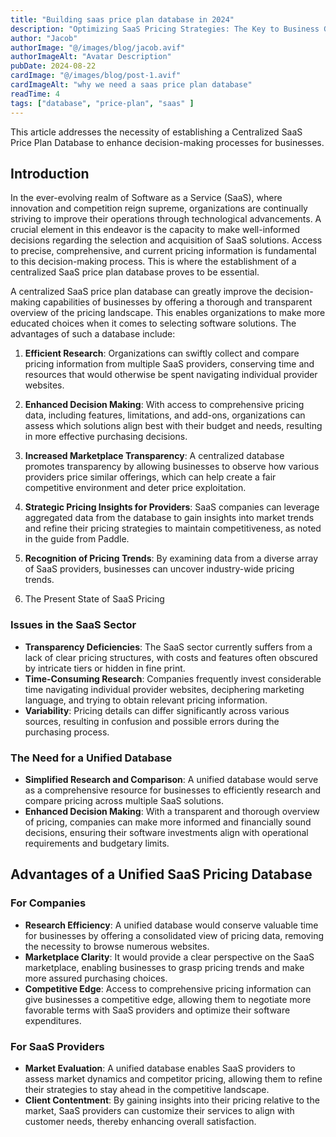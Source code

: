 ```yaml
---
title: "Building saas price plan database in 2024"
description: "Optimizing SaaS Pricing Strategies: The Key to Business Growth and Customer Satisfaction."
author: "Jacob"
authorImage: "@/images/blog/jacob.avif"
authorImageAlt: "Avatar Description"
pubDate: 2024-08-22
cardImage: "@/images/blog/post-1.avif"
cardImageAlt: "why we need a saas price plan database"
readTime: 4
tags: ["database", "price-plan", "saas" ]
---
```


This article addresses the necessity of establishing a Centralized SaaS Price Plan Database to enhance decision-making processes for businesses.

## Introduction

In the ever-evolving realm of Software as a Service (SaaS), where innovation and competition reign supreme, organizations are continually striving to improve their operations through technological advancements. A crucial element in this endeavor is the capacity to make well-informed decisions regarding the selection and acquisition of SaaS solutions. Access to precise, comprehensive, and current pricing information is fundamental to this decision-making process. This is where the establishment of a centralized SaaS price plan database proves to be essential.

A centralized SaaS price plan database can greatly improve the decision-making capabilities of businesses by offering a thorough and transparent overview of the pricing landscape. This enables organizations to make more educated choices when it comes to selecting software solutions. The advantages of such a database include:

1. **Efficient Research**: Organizations can swiftly collect and compare pricing information from multiple SaaS providers, conserving time and resources that would otherwise be spent navigating individual provider websites.

2. **Enhanced Decision Making**: With access to comprehensive pricing data, including features, limitations, and add-ons, organizations can assess which solutions align best with their budget and needs, resulting in more effective purchasing decisions.

3. **Increased Marketplace Transparency**: A centralized database promotes transparency by allowing businesses to observe how various providers price similar offerings, which can help create a fair competitive environment and deter price exploitation.

4. **Strategic Pricing Insights for Providers**: SaaS companies can leverage aggregated data from the database to gain insights into market trends and refine their pricing strategies to maintain competitiveness, as noted in the guide from Paddle.

5. **Recognition of Pricing Trends**: By examining data from a diverse array of SaaS providers, businesses can uncover industry-wide pricing trends.

1. The Present State of SaaS Pricing

### Issues in the SaaS Sector

- **Transparency Deficiencies**: The SaaS sector currently suffers from a lack of clear pricing structures, with costs and features often obscured by intricate tiers or hidden in fine print.
- **Time-Consuming Research**: Companies frequently invest considerable time navigating individual provider websites, deciphering marketing language, and trying to obtain relevant pricing information.
- **Variability**: Pricing details can differ significantly across various sources, resulting in confusion and possible errors during the purchasing process.

### The Need for a Unified Database

- **Simplified Research and Comparison**: A unified database would serve as a comprehensive resource for businesses to efficiently research and compare pricing across multiple SaaS solutions.
- **Enhanced Decision Making**: With a transparent and thorough overview of pricing, companies can make more informed and financially sound decisions, ensuring their software investments align with operational requirements and budgetary limits.

## Advantages of a Unified SaaS Pricing Database

### For Companies

- **Research Efficiency**: A unified database would conserve valuable time for businesses by offering a consolidated view of pricing data, removing the necessity to browse numerous websites.
- **Marketplace Clarity**: It would provide a clear perspective on the SaaS marketplace, enabling businesses to grasp pricing trends and make more assured purchasing choices.
- **Competitive Edge**: Access to comprehensive pricing information can give businesses a competitive edge, allowing them to negotiate more favorable terms with SaaS providers and optimize their software expenditures.

### For SaaS Providers

- **Market Evaluation**: A unified database enables SaaS providers to assess market dynamics and competitor pricing, allowing them to refine their strategies to stay ahead in the competitive landscape.
- **Client Contentment**: By gaining insights into their pricing relative to the market, SaaS providers can customize their services to align with customer needs, thereby enhancing overall satisfaction.
